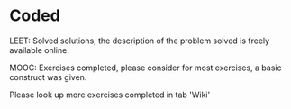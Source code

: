 # Coded
LEET: Solved solutions, the description of the problem solved is freely available online.

MOOC: Exercises completed, please consider for most exercises, a basic construct was given.

Please look up more exercises completed in tab 'Wiki'
